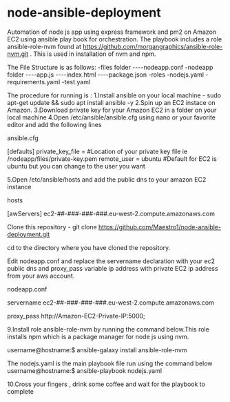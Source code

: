 # node-ansible-deployment
Automation of node js app using express framework and pm2 on Amazon EC2 using ansible play book for orchestration. The playbook includes a role ansible-role-nvm found at https://github.com/morgangraphics/ansible-role-nvm.git . This is used in installation of nvm and npm.

The File Structure is as follows: -files folder ----nodeapp.conf -nodeapp folder ----app.js ----index.html ----package.json -roles -nodejs.yaml -requirements.yaml -test.yaml

The procedure for running is : 1.Install ansible on your local machine - sudo apt-get update && sudo apt install ansible -y 2.Spin up an EC2 instace on Amazon. 3.Download private key for your Amazon EC2 in a folder on your local machine 4.Open /etc/ansible/ansible.cfg using nano or your favorite editor and add the following lines

ansible.cfg

[defaults] private_key_file = #Location of your private key file ie /nodeapp/files/private-key.pem remote_user = ubuntu #Default for EC2 is ubuntu but you can change to the user you want

5.Open /etc/ansible/hosts and add the public dns to your amazon EC2 instance

hosts

[awServers] ec2-##-###-###-###.eu-west-2.compute.amazonaws.com

Clone this repository - git clone https://github.com/Maestro1/node-ansible-deployment.git

cd to the directory where you have cloned the repository.

Edit nodeapp.conf and replace the servername declaration with your ec2 public dns and proxy_pass variable ip address with private EC2 ip address from your aws account.

nodeapp.conf

servername ec2-##-###-###-###.eu-west-2.compute.amazonaws.com

proxy_pass http://Amazon-EC2-Private-IP:5000;

9.Install role ansible-role-nvm by running the command below.This role installs npm which is a package manager for node js using nvm.

username@hostname:$ ansible-galaxy install ansible-role-nvm

The nodejs.yaml is the main playbook file run using the command below username@hostname:$ ansible-playbook nodejs.yaml

10.Cross your fingers , drink some coffee and wait for the playbook to complete

